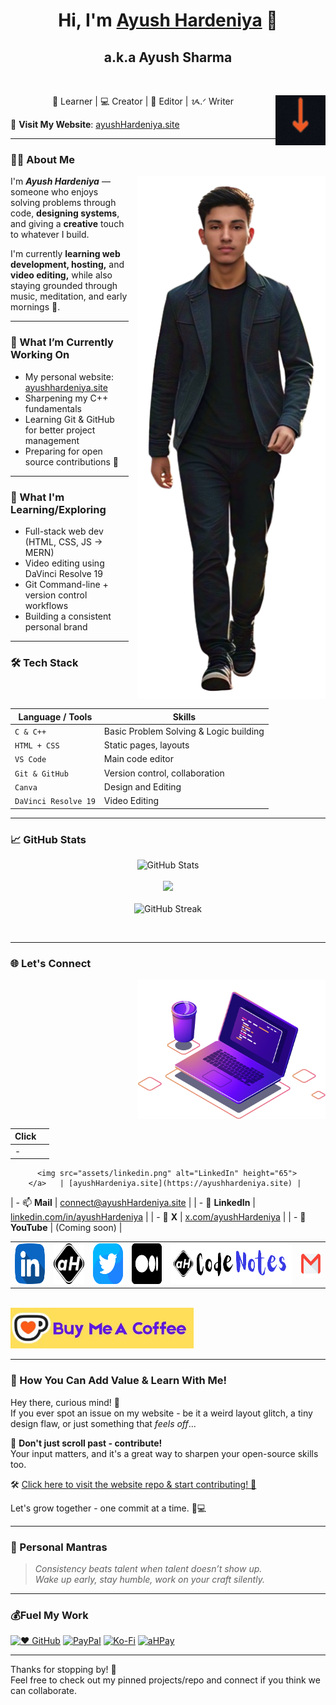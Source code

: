 <html>
  <head>
  </head>
    <body>
    
<h1 align="center">Hi, I'm <a href="https://ayushhardeniya.site/">Ayush Hardeniya</a> 👋</h1>
<h2 align="center">a.k.a Ayush Sharma</h2><br>

<p align="center">
  🌱 Learner | 💻 Creator | 🎥 Editor |   ᝰ.ᐟ Writer
<img src="assets/scrollingeffect.gif" alt="Scrolling animation" width="80" align="right"/>

</p>
<!--
[![❤️ Sponsor Me](https://img.shields.io/badge/%20Sponsor%20Me-blueviolet?style=for-the-badge&logo=githubsponsors&logoColor=white)](https://ayushhardeniya.github.io/aHPay/) -->

<!--[![Buy Me a Coffee](https://img.shields.io/badge/Buy%20Me%20a%20Coffee-FFD700?style=for-the-badge&logo=ko-fi&logoColor=white)](https://ko-fi.com/ayushhardeniya)-->
 🔗 **Visit My Website**: [ayushHardeniya.site](https://ayushhardeniya.site)

---

### 👨‍💻 About Me

<img src="/assets/PortraitaH.png" width="300" align="right" style="margin-left: 15px; margin-bottom: 15px;" />

I'm _**Ayush Hardeniya**_ — someone who enjoys solving problems through code, **designing systems**, and giving a **creative** touch to whatever I build. 

I'm currently **learning web development, hosting,** and **video editing,** while also staying grounded through music, meditation, and early mornings 🌄.

---

### 🚀 What I’m Currently Working On
- My personal website: [ayushhardeniya.site](https://ayushhardeniya.site)
- Sharpening my C++ fundamentals
- Learning Git & GitHub for better project management
- Preparing for open source contributions 🚀
  
---

### 🧠 What I'm Learning/Exploring
- Full-stack web dev (HTML, CSS, JS → MERN)
- Video editing using DaVinci Resolve 19
- Git Command-line + version control workflows
- Building a consistent personal brand
  
---

### 🛠️ Tech Stack

| Language / Tools    | Skills |
|---------------------|--------|
| `C & C++`           | Basic Problem Solving & Logic building |
| `HTML + CSS`        | Static pages, layouts |
| `VS Code`           | Main code editor |
| `Git & GitHub`      | Version control, collaboration |
| `Canva`             | Design and Editing |
| `DaVinci Resolve 19`| Video Editing |

---

### 📈 GitHub Stats

<p align="center">
  <img src="https://github-readme-stats.vercel.app/api?username=ayushhardeniya&show_icons=true&theme=radical" alt="GitHub Stats" aign="left"/>
  <br><br>
  <img src="https://github-readme-stats.vercel.app/api/top-langs/?username=ayushhardeniya&theme=radical&hide_border=false&include_all_commits=false&count_private=false&layout=compact" />
  <br><br>
  <img src="https://github-readme-streak-stats.herokuapp.com/?user=ayushhardeniya&theme=radical" alt="GitHub Streak" />
</p> <br>

---

### 🌐 Let's Connect

<img src="/assets/illustration.png" width="300" align="right" style="margin-left: 15px; margin-bottom: 15px;" />

| Click               |        |
|---------------------|--------|
| - <a href="https://linkedin.com/in/ayushhardeniya">
          <img src="assets/linkedin.png" alt="LinkedIn" height="65">
        </a>   | [ayushHardeniya.site](https://ayushhardeniya.site) |
| - 📫 **Mail**     | [connect@ayushHardeniya.site](mailto:connect@ayushhardeniya.site) |
| - 💼 **LinkedIn** | [linkedin.com/in/ayushHardeniya](https://linkedin.com/in/ayushhardeniya) |
| - 📢 **X**        | [x.com/ayushHardeniya](https://x.com/ayushhardeniya) |
| - 🎥 **YouTube**  | (Coming soon) |


<div align="center">
  <table>
    <tr>
      <td align="center">
        <a href="https://linkedin.com/in/ayushhardeniya">
          <img src="assets/linkedin.png" alt="LinkedIn" height="65">
        </a>
      </td>
      <td align="center">
        <a href="https://ayushhardeniya.site">
          <img src="assets/aH-logo.png" alt="Website" height="65">
        </a>
      </td>
      <td align="center">
        <a href="https://twitter.com/ayushhardeniya">
          <img src="assets/twitter1.png" alt="Twitter" height="65">
        </a>
      </td>
      <td align="center">
        <a href="https://medium.com/@ayushhardeniya">
          <img src="assets/medium.png" alt="Medium" height="65">
        </a>
      </td>
      <td align="center">
        <a href="https://blog.ayushhardeniya.site">
          <img src="assets/CodeNotes.png" alt="CodeNotes" height="65">
        </a>
      </td>
      <td align="center">
        <a href="mailto:connect@ayushhardeniya.site">
          <img src="assets/gmail.png" alt="Email" height="45">
        </a>
      </td>
    </tr>
  </table>
</div>
<br>

<a href="https://ko-fi.com/ayushhardeniya" target="_blank" style="display:inline-block;">
  <img src="./assets/BuyMeACoffee.jpg" alt="Ko-Fi" style="height:65px;" />
</a>
 <!-- <img src="https://cdn.ko-fi.com/cdn/kofi3.png?v=3" alt="Ko-fi" style="height:65px;" /> -->
 
---

### 🤝 How You Can Add Value & Learn With Me!

Hey there, curious mind! 👀  
If you ever spot an issue on my website - be it a weird layout glitch, a tiny design flaw, or just something that *feels off*...

🎯 **Don't just scroll past - contribute!**  
Your input matters, and it's a great way to sharpen your open-source skills too.

🛠️ [Click here to visit the website repo & start contributing! 🚀](https://github.com/ayushHardeniya/ayushhardeniya.github.io/tree/main)

Let's grow together - one commit at a time. 🌱💻

---

### 🤍 Personal Mantras

> *Consistency beats talent when talent doesn’t show up.*  
> *Wake up early, stay humble, work on your craft silently.*

---

### 💰Fuel My Work
  [![❤️ GitHub](https://img.shields.io/badge/GitHub%20Sponsor-darkgreen?style=for-the-badge&logo=githubsponsors&logoColor=white)](https://github.com/sponsors/ayushhardeniya)
  [![PayPal](https://img.shields.io/badge/PayPal-00457C?style=for-the-badge&logo=paypal&logoColor=white)](https://paypal.me/ayushhardeniya)
  [![Ko-Fi](https://img.shields.io/badge/Ko--fi-F16061?style=for-the-badge&logo=ko-fi&logoColor=white)](https://ko-fi.com/ayushhardeniya)
  [![aHPay](https://img.shields.io/badge/aHPay-blue?style=for-the-badge&logo=googlepay&logoColor=white)](https://ayushhardeniya.github.io/aHPay/)

---

Thanks for stopping by! 👋  
Feel free to check out my pinned projects/repo and connect if you think we can collaborate.
  

</body>
</html>
